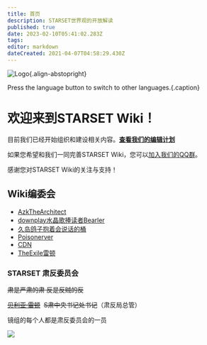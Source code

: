```yaml
---
title: 首页
description: STARSET世界观的开放解读
published: true
date: 2023-02-10T05:41:02.283Z
tags: 
editor: markdown
dateCreated: 2021-04-07T04:58:29.430Z
---
```


![Logo](https://assets1.starset.fans/favicon.svg){.align-abstopright}

Press the language button <kbd><i class="mdi mdi-earth"></i></kbd> to switch to other languages.{.caption}
# 欢迎来到STARSET Wiki！

目前我们已经开始组织和建设相关内容。[**查看我们的编辑计划**](/zh/roadmap)

如果您希望和我们一同完善STARSET Wiki，您可以[加入我们的QQ群](https://shang.qq.com/wpa/qunwpa?idkey=54df8ffb39619553024762b0aee78f1a584980c6fc5d4d6caa92831055959c3c)。

感谢您对STARSET Wiki的关注与支持！

## Wiki编委会

-   [AzkTheArchitect](https://space.bilibili.com/488387304)
-   [downplay水晶歌捧读者Bearler](https://space.bilibili.com/505711149)
-   [久岛鸽子抱着会说话的桶](https://space.bilibili.com/271885937)
-   [Poisonerver](https://space.bilibili.com/347355485)
-   [CDN](https://codeword.info/)
-   [TheExile雷顿](https://space.bilibili.com/38319344)

### STARSET 肃反委员会

~~肃是严肃的肃 反是反贼的反~~

~~[贝利亚·雷顿](https://space.bilibili.com/38319344)~~  ~~S肃中央书记处书记~~（肃反局总管）

镜组的每个人都是肃反委员会的一员

![](https://imgs.thestarsetsociety.cn/2021/08/24/89203d58b321e.jpg)
